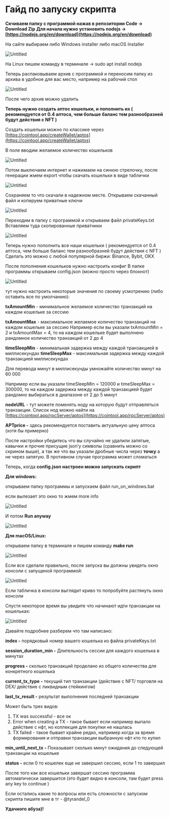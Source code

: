 # Гайд по запуску скрипта
**Скчиваем папку с программой нажав в репозитории Code -> Download Zip** 
**Для начала нужно установить nodejs  ->  [https://nodejs.org/en/download](https://nodejs.org/en/download)** 

На сайте выбираем либо Windows installer либо macOS Installer

![Untitled](screenshoots/Untitled.png)

На Linux пишем команду в терминале → sudo apt install nodejs

Теперь распаковываем архив с программой и переносим папку из архива в удобное для вас место, например на рабочий стол

![Untitled](screenshoots/Untitled%201.png)

После чего архив можно удалить

**Теперь нужно создать аптос кошельки, и пополнить их ( рекомендуется от 0.4 аптоса, чем больше баланс тем разнообразней будут действия с NFT )**

Создать кошельки можно по классике через  [https://cointool.app/createWallet/aptos](https://cointool.app/createWallet/aptos)

В поле вводим желаемое количество кошельков

![Untitled](screenshoots/Untitled%202.png)

Потом выключаем интернет и нажимаем на синюю стрелочку, после генерации жмем export чтобы скачать кошельки в виде таблички

![Untitled](screenshoots/Untitled%203.png)

Соxраняем то что скачали в надежном месте. 
Открываем скачанный файл и копируем приватные ключи

![Untitled](screenshoots/Untitled%204.png)

Переходим в папку с программой и открываем файл privateKeys.txt
Вставляем туда скопированные приватники

![Untitled](screenshoots/Untitled%205.png)

Теперь нужно пополнить все наши кошельки ( рекомендуется от 0.4 аптоса, чем больше баланс тем разнообразней будут действия с NFT ) 
Сделать это можно с любой популярной биржи: Binance, Bybit, OKX

После пополнения кошельков нужно настроить конфиг
В папке программы открываем config.json (можно просто через блокнот)

![Untitled](screenshoots/Untitled%206.png)

тут нужно настроить некоторые значения по своему усмотрению (либо оставить все по умолчанию):

**txAmountMin** - минимальное желаемое количество транзакций на каждом кошельке за сессию

**txAmountMax** - максимальное желаемое количество транзакций на каждом кошельке за сессию
Например если вы указали txAmountMin = 2 и txAmountMax = 4, то на каждом кошельке будет выполнено рандомное количество транзакций от 2 до 4

**timeSleepMin** - минимальная задержка между каждой транзакцией в миллисекундах 
**timeSleepMax** - максимальная задержка между каждой транзакцией миллисекундах

Для перевода минут в миллисекунды умножайте количество минут на 60 000

Например если вы указали timeSleepMin = 120000 и timeSleepMax = 300000, то на каждом задержка между каждой транзакцией будет рандомно выбираться в диапазоне от 2 до 5 минут

**nodeURL** - тут можете поменять ноду на которую будут отправляться транзакции. Список нод можно найти на [https://cointool.app/rpcServer/aptos](https://cointool.app/rpcServer/aptos)

**APTprice -** здесь рекомендуется поставить актуальную цену аптоса (хотя бы примерно)

После настройки убедитесь что вы случайно не удалили запятые, кавычки и прочие присущие json’у символы (сравнить можно со скрином выше), а так же что вы указали дробные числа через **точку** а не через запятую. В противном случае программа может сломаться

Теперь, когда **config.json настроен можно запускать скрипт**

**Для windows:**

открываем папку программы и запускаем файл run_on_windows.bat

если вылезает это окно то жмем more info

![Untitled](screenshoots/Untitled%207.png)

И потом **Run anyway**

![Untitled](screenshoots/Untitled%208.png)

**Для macOS/Linux:**

открываем папку в терминале и пишем команду **make run**

![Untitled](screenshoots/Untitled%209.png)

Если все сделали правильно, после запуска вы должны увидеть окно консоли с запущеной программой:

![Untitled](screenshoots/Untitled%2010.png)

Если табличка в консоли выглядит криво то попробуйте растянуть окно консоли

Спустя некоторое время вы увидите что начинают идти транзакции на кошельках:

![Untitled](screenshoots/Untitled%2011.png)

Давайте подробнее разберем что там написано:

**index -** порядковый номер вашего кошелька из файла privateKeys.txt

**session_duration_min -** Длительность сессии для каждого кошелька в минутах

**progress -** сколько транзакций проделано из общего количества для конкретного кошелька

**current_tx_type -** текущий тип транзакции (действие с NFT/ торговля на DEX/ действие с ликвидным стейкингом)

**last_tx_result -** результат выполнения последней транзакции

Может быть трех видов:

1) TX was successful - все ок
2) Error when creating a TX  - такое бывает если например выпало действие с нфт, но коллекция для покупки не нашлась
3) TX failed - такое бывает крайне редко, например когда за время формирования и отправки транзакции выбранную нфт кто то купил

**min_until_next_tx -** Показывает сколько минут ожидания до следующей транзакции на кошельке

**status -** если 0 то кошелек еще не завершил сессию, если 1 то завершил

После того как все кошельки завершат сессию программа автоматически завершится (это будет видно в консоли, там будет press any key to continue )

Если остались какие то вопросы или есть сложности с запуском скрипта пишите мне в тг - @tyrandel_0

**Удачного абуза)!**
